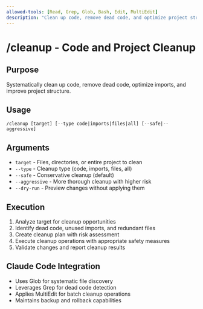 ```yaml
---
allowed-tools: [Read, Grep, Glob, Bash, Edit, MultiEdit]
description: "Clean up code, remove dead code, and optimize project structure"
---
```


# /cleanup - Code and Project Cleanup

## Purpose
Systematically clean up code, remove dead code, optimize imports, and improve project structure.

## Usage
```
/cleanup [target] [--type code|imports|files|all] [--safe|--aggressive]
```

## Arguments
- `target` - Files, directories, or entire project to clean
- `--type` - Cleanup type (code, imports, files, all)
- `--safe` - Conservative cleanup (default)
- `--aggressive` - More thorough cleanup with higher risk
- `--dry-run` - Preview changes without applying them

## Execution
1. Analyze target for cleanup opportunities
2. Identify dead code, unused imports, and redundant files
3. Create cleanup plan with risk assessment
4. Execute cleanup operations with appropriate safety measures
5. Validate changes and report cleanup results

## Claude Code Integration
- Uses Glob for systematic file discovery
- Leverages Grep for dead code detection
- Applies MultiEdit for batch cleanup operations
- Maintains backup and rollback capabilities